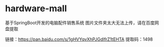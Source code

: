 # hardware-mall
基于SpringBoot开发的电脑配件销售系统
图片文件夹太大无法上传，请在百度网盘提取

链接：https://pan.baidu.com/s/1gHVYqvXhPJGdlfrZ1tEHTA 
提取码：1498
